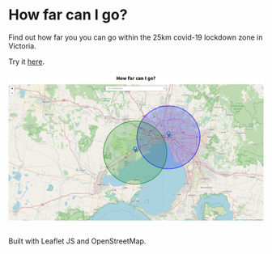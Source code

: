 # How far can I go?

Find out how far you you can go within the 25km covid-19 lockdown zone in Victoria.

Try it <a href="https://tkeeching.github.io/how-far-can-i-go/" target="_blank">here</a>.

<a href="https://tkeeching.github.io/how-far-can-i-go/" target="_blank">
  <img src="./screenshot.png" alt="screenshot" />  
</a>

##
Built with Leaflet JS and OpenStreetMap.